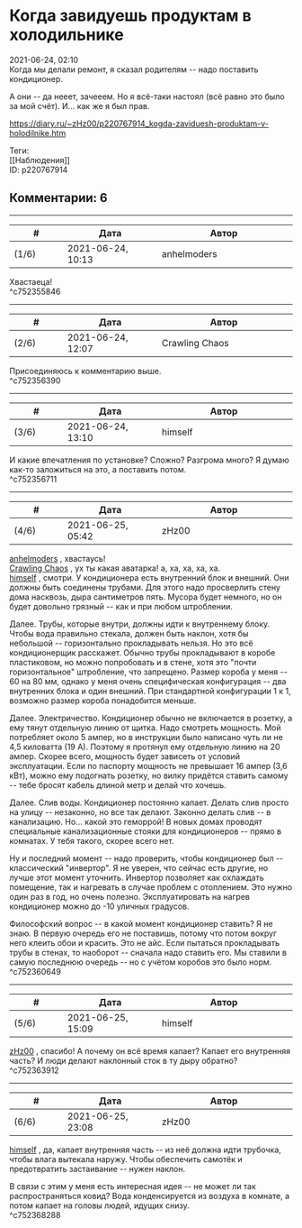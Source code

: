 Когда завидуешь продуктам в холодильнике
========================================

  
2021-06-24, 02:10  
 Когда мы делали ремонт, я сказал родителям -- надо поставить кондиционер.   
   
 А они -- да нееет, зачееем. Но я всё-таки настоял (всё равно это было за мой счёт). И... как же я был прав.   
  
<https://diary.ru/~zHz00/p220767914_kogda-zaviduesh-produktam-v-holodilnike.htm>  
  
Теги:  
[[Наблюдения]]  
ID: p220767914  


Комментарии: 6
--------------

  


---



|         #         |              Дата              |                     Автор                     |           ID           |
| --- | --- | --- | --- |
| (1/6) | 2021-06-24, 10:13 | anhelmoders | c752355846 |

  
 Хвастаеца!   
 ^c752355846

---



|         #         |              Дата              |                     Автор                     |           ID           |
| --- | --- | --- | --- |
| (2/6) | 2021-06-24, 12:07 | Crawling Chaos | c752356390 |

  
 Присоединяюсь к комментарию выше.   
 ^c752356390

---



|         #         |              Дата              |                     Автор                     |           ID           |
| --- | --- | --- | --- |
| (3/6) | 2021-06-24, 13:10 | himself | c752356711 |

  
 И какие впечатления по установке? Сложно? Разгрома много? Я думаю как-то заложиться на это, а поставить потом.   
 ^c752356711

---



|         #         |              Дата              |                     Автор                     |           ID           |
| --- | --- | --- | --- |
| (4/6) | 2021-06-25, 05:42 | zHz00 | c752360649 |

  
  [anhelmoders](https://anhelmoders.diary.ru "No plans. Only wonders.")  , хвастаусь!   
  [Crawling Chaos](https://degozaru.diary.ru "Фундаментальная ошибка атрибуции")  , ух ты какая аватарка! а, ха, ха, ха, ха.   
  [himself](https://himself.diary.ru "void")  , смотри. У кондиционера есть внутренний блок и внешний. Они должны быть соединены трубами. Для этого надо просверлить стену дома насквозь, дыра сантиметров пять. Мусора будет немного, но он будет довольно грязный -- как и при любом штроблении.   
   
 Далее. Трубы, которые внутри, должны идти к внутреннему блоку. Чтобы вода правильно стекала, должен быть наклон, хотя бы небольшой -- горизонтально прокладывать нельзя. Но это всё кондиционерщик расскажет. Обычно трубы прокладывают в коробе пластиковом, но можно попробовать и в стене, хотя это "почти горизонтальное" штробление, что запрещено. Размер короба у меня -- 60 на 80 мм, однако у меня очень специфическая конфигурация -- два внутренних блока и один внешний. При стандартной конфигурации 1 к 1, возможно размер короба понадобится меньше.   
   
 Далее. Электричество. Кондиционер обычно не включается в розетку, а ему тянут отдельную линию от щитка. Надо смотреть мощность. Мой потребляет около 5 ампер, но в инструкции было написано чуть ли не 4,5 киловатта (19 А). Поэтому я протянул ему отдельную линию на 20 ампер. Скорее всего, мощность будет зависеть от условий эксплуатации. Если по паспорту мощность не превышает 16 ампер (3,6 кВт), можно ему подогнать розетку, но вилку придётся ставить самому -- тебе бросят кабель длиной метр и делай что хочешь.   
   
 Далее. Слив воды. Кондиционер постоянно капает. Делать слив просто на улицу -- незаконно, но все так делают. Законно делать слив -- в канализацию. Но... какой это геморрой! В новых домах проводят специальные канализационные стояки для кондиционеров -- прямо в комнатах. У тебя такого, скорее всего нет.   
   
 Ну и последний момент -- надо проверить, чтобы кондиционер был -- классический "инвертор". Я не уверен, что сейчас есть другие, но лучше этот момент уточнить. Инвертор позволяет как охлаждать помещение, так и нагревать в случае проблем с отоплением. Это нужно один раз в год, но очень полезно. Эксплуатировать на нагрев кондиционер можно до -10 уличных градусов.   
   
 Философский вопрос -- в какой момент кондиционер ставить? Я не знаю. В первую очередь его не поставишь, потому что потом вокруг него клеить обои и красить. Это не айс. Если пытаться прокладывать трубы в стенах, то наоборот -- сначала надо ставить его. Мы ставили в самую последнюю очередь -- но с учётом коробов это было норм.   
 ^c752360649

---



|         #         |              Дата              |                     Автор                     |           ID           |
| --- | --- | --- | --- |
| (5/6) | 2021-06-25, 15:09 | himself | c752363912 |

  
  [zHz00](https://zHz00.diary.ru "Untitled")  , спасибо! А почему он всё время капает? Капает его внутренняя часть? И люди делают наклонный сток в ту дыру обратно?   
 ^c752363912

---



|         #         |              Дата              |                     Автор                     |           ID           |
| --- | --- | --- | --- |
| (6/6) | 2021-06-25, 23:08 | zHz00 | c752368288 |

  
  [himself](https://himself.diary.ru "void")  , да, капает внутренняя часть -- из неё должна идти трубочка, чтобы влага вытекала наружу. Чтобы обеспечить самотёк и предотвратить застаивание -- нужен наклон.   
   
 В связи с этим у меня есть интересная идея -- не может ли так распространяться ковид? Вода конденсируется из воздуха в комнате, а потом капает на головы людей, идущих снизу.   
 ^c752368288